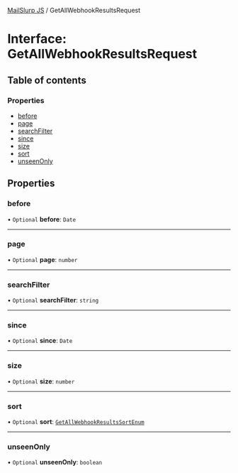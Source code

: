 [MailSlurp JS](../README.md) / GetAllWebhookResultsRequest

# Interface: GetAllWebhookResultsRequest

## Table of contents

### Properties

- [before](GetAllWebhookResultsRequest.md#before)
- [page](GetAllWebhookResultsRequest.md#page)
- [searchFilter](GetAllWebhookResultsRequest.md#searchfilter)
- [since](GetAllWebhookResultsRequest.md#since)
- [size](GetAllWebhookResultsRequest.md#size)
- [sort](GetAllWebhookResultsRequest.md#sort)
- [unseenOnly](GetAllWebhookResultsRequest.md#unseenonly)

## Properties

### before

• `Optional` **before**: `Date`

___

### page

• `Optional` **page**: `number`

___

### searchFilter

• `Optional` **searchFilter**: `string`

___

### since

• `Optional` **since**: `Date`

___

### size

• `Optional` **size**: `number`

___

### sort

• `Optional` **sort**: [`GetAllWebhookResultsSortEnum`](../enums/GetAllWebhookResultsSortEnum.md)

___

### unseenOnly

• `Optional` **unseenOnly**: `boolean`
